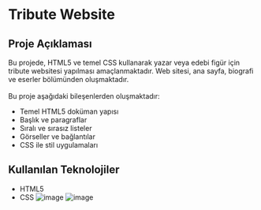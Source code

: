 # Tribute Website
## Proje Açıklaması
 Bu projede, HTML5 ve temel CSS kullanarak yazar veya edebi figür için tribute websitesi yapılması amaçlanmaktadır. Web sitesi, ana sayfa, biografi ve eserler bölümünden oluşmaktadır.
 <br>
  <br>
Bu proje aşağıdaki bileşenlerden oluşmaktadır: 
- Temel HTML5 doküman yapısı
- Başlık ve paragraflar
- Sıralı ve sırasız listeler
- Görseller ve bağlantılar
- CSS ile stil uygulamaları 
## Kullanılan Teknolojiler
- HTML5
- CSS
  ![image](https://github.com/user-attachments/assets/c3fc53ac-1f93-4111-82bf-c7bf1094bd80)
  ![image](https://github.com/user-attachments/assets/19704e46-170b-45c5-83dd-4b3a8d80a265)

